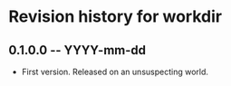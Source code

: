 # Revision history for workdir

## 0.1.0.0 -- YYYY-mm-dd

* First version. Released on an unsuspecting world.
